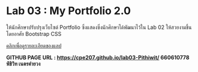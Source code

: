 # Lab 03 : My Portfolio 2.0

ให้นักศึกษาปรับปรุงเว็บไซต์ Portfolio ซึ่งแสดงซึ่งนักศึกษาได้พัฒนาไว้ใน Lab 02 ให้สวยงามขึ้นโดยอาศัย Bootstrap CSS 

[คลิกเพื่อดูรายละเอียดของแลป](https://o365cmu-my.sharepoint.com/:b:/g/personal/dome_potikanond_cmu_ac_th/Ee5eepPQUh5MoufXuw4s6dcBRaRyp7SPcgj09hTZWNq7aA?e=OK5xle)

<strong>GITHUB PAGE URL : https://cpe207.github.io/lab03-Pithiwit/  660610778 พิธิวิท เนตรคำยวง </strong>
